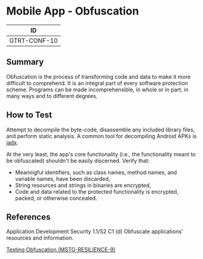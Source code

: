 # Mobile App - Obfuscation

|ID          |
|------------|
|GTRT-CONF-10|

## Summary

Obfuscation is the process of transforming code and data to make it more difficult to comprehend. It is an integral part of every software protection scheme. Programs can be made incomprehensible, in whole or in part, in many ways and to different degrees.

## How to Test

Attempt to decompile the byte-code, disassemble any included library files, and perform static analysis. A common tool for decompiling Android APKs is [jadx](https://github.com/skylot/jadx).

At the very least, the app's core functionality (i.e., the functionality meant to be obfuscated) shouldn't be easily discerned. Verify that:

* Meaningful identifiers, such as class names, method names, and variable names, have been discarded,
* String resources and strings in binaries are encrypted,
* Code and data related to the protected functionality is encrypted, packed, or otherwise concealed.

## References

Application Development Security 1.1/S2 C1 (d) Obfuscate applications’ resources and information. 

[Testing Obfuscation (MSTG-RESILIENCE-9)](https://github.com/OWASP/owasp-mstg/blob/1.1.3/Document/0x05j-Testing-Resiliency-Against-Reverse-Engineering.md#testing-obfuscation-mstg-resilience-9)
